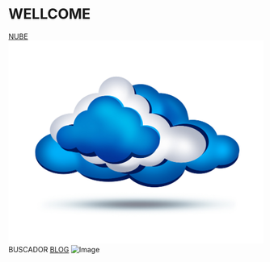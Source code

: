 # WELLCOME

[NUBE](https://ciudaddelabogado.org) ![Image](https://github.com/lawyercity/web/blob/master/cloud.jpg)
BUSCADOR
[BLOG](https://ciudaddelabogado.org/index.php/apps/cms_pico/pico/lab) ![Image](src)
